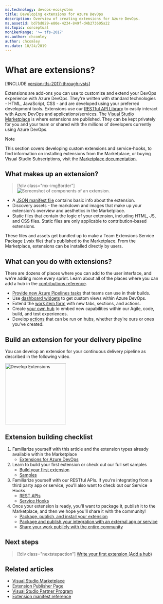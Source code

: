 ```yaml
---
ms.technology: devops-ecosystem
title: Developing extensions for Azure DevOps
description: Overview of creating extensions for Azure DevOps.
ms.assetid: bd7bd829-e80e-4234-849f-d4b273605a22
ms.topic: conceptual
monikerRange: '>= tfs-2017'
ms.author: chcomley
author: chcomley
ms.date: 10/24/2019
---
```


# What are extensions?

[!INCLUDE [version-tfs-2017-through-vsts](../includes/version-tfs-2017-through-vsts.md)]

Extensions are add-ons you can use to customize and extend your DevOps experience with Azure DevOps.
They're written with standard technologies - HTML, JavaScript, CSS - and are developed using your preferred development tools.
Extensions use our [RESTful API Library](/rest/api/azure/devops/) to easily interact with Azure DevOps and applications/services.
The [Visual Studio Marketplace](https://marketplace.visualstudio.com/azuredevops) is where extensions are published.
They can be kept privately for you and your team or shared with the millions of developers currently using Azure DevOps.

> [!NOTE]
> This section covers developing custom extensions and service-hooks, to find information on installing extensions from the Marketplace, or buying Visual Studio Subscriptions, visit the [Marketplace documentation](../marketplace/overview.md).

## What makes up an extension?

> [!div class="mx-imgBorder"]  
> ![Screenshot of components of an extension.](./media/extension-components.png)

- A [JSON manifest file](./develop/manifest.md) contains basic info about the extension.
- Discovery assets - the markdown and images that make up your extension's overview and aesthetics in the Marketplace. 
- Static files that contain the logic of your extension, including HTML, JS, and CSS files. Static files are only applicable to contribution-based extensions.

These files and assets get bundled up to make a Team Extensions Service Package (.vsix file) that's published to the Marketplace. From the Marketplace,
extensions can be installed directly by users.

## What can you do with extensions?

There are dozens of places where you can add to the user interface, and we're adding more every sprint. Learn about all of the places where you can add a hub in the [contributions reference](/previous-versions/azure/devops/extend/reference/targets/overview).

- [Provide new Azure Pipelines tasks](./develop/add-build-task.md) that teams can use in their builds.
- Use [dashboard widgets](./develop/add-dashboard-widget.md) to get custom views within Azure DevOps. 
- Extend the [work item form](./develop/add-workitem-extension.md) with new tabs, sections, and actions.
- Create [your own hub](./develop/add-hub.md) to embed new capabilities within our Agile, code, build, and test experiences. 
- Develop [actions](./develop/add-action.md) that can be run on hubs, whether they're ours or ones you've created. 

## Build an extension for your delivery pipeline
You can develop an extension for your continuous delivery pipeline as described in the following video.

<a href="https://www.youtube.com/watch?v=uzQFvYY0xiM&list=PLe14MLC-Nwy6saThL6NSv2rTtFNpkvfp3" target="_blank"><img src="media/develop-extension-video.png" alt="Develop Extensions" width="200" /></a>

## Extension building checklist

1. Familiarize yourself with this article and the extension types already available within the Marketplace
    - [Extensions for Azure DevOps](https://marketplace.visualstudio.com/)
2. Learn to build your first extension or check out our full set samples
    - [Build your first extension](./get-started/node.md)
    - [Samples](./develop/samples-overview.md)
3. Familiarize yourself with our RESTful APIs. If you're integrating from a third party app or service, you'll also want to check out our Service Hooks
    - [REST APIs](/rest/api/azure/devops/)
    - [Service Hooks](../service-hooks/overview.md)
4. Once your extension is ready, you'll want to package it, publish it to the Marketplace, and then we hope you'll share it with the community!
    - [Package, publish, and install your extension](./publish/overview.md)
    - [Package and publish your integration with an external app or service](./publish/integration.md)
    - [Share your work publicly with the entire community](./publish/publicize.md)

## Next steps

> [!div class="nextstepaction"]
> [Write your first extension (Add a hub)](./get-started/node.md)

## Related articles

* [Visual Studio Marketplace](https://marketplace.visualstudio.com/azuredevops)
* [Extension Publisher Page](https://marketplace.visualstudio.com/manage)
* [Visual Studio Partner Program](https://partner.microsoft.com/solutions/microsoft-visual-studio)
* [Extension manifest reference](./develop/manifest.md)
